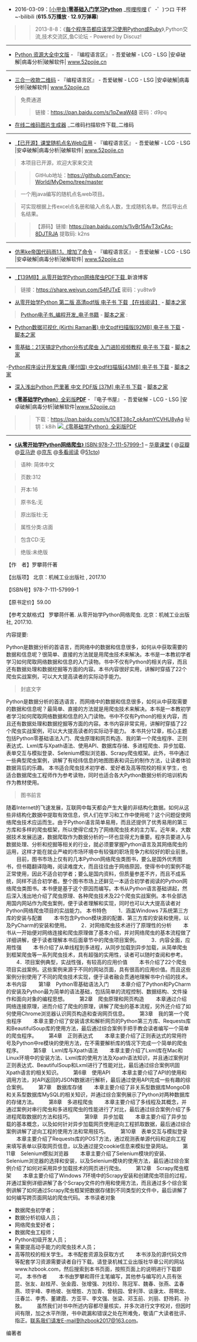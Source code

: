 - 2016-03-09：[[小甲鱼]**零基础入门学习Python**](https://www.bilibili.com/video/av4050443/?p=1) _[哔哩哔哩](https://www.bilibili.com/) (゜-゜)つロ 干杯~-bilibili (**615.5万播放 · 12.9万弹幕**) 

>> 2013-8-8：《[每个程序员都应该学习使用Python或Ruby](https://fishc.com.cn/thread-35584-1-1.html)》,Python交流,技术交流区,鱼C论坛 - Powered by Discuz!  

----------------------------------------------------------------------------------------------------------------

- [Python 资源大全中文版](https://www.52pojie.cn/thread-1081229-1-1.html) - 『编程语言区』 - 吾爱破解 - LCG - LSG |安卓破解|病毒分析|破解软件| www.52pojie.cn 

----------------------------------------------------------------------------------------------------------------

- [三合一收款二维码](https://www.52pojie.cn/thread-699943-1-3.html) - 『编程语言区』 - 吾爱破解 - LCG - LSG |安卓破解|病毒分析|破解软件|  www.52pojie.cn  

> 免费通道
>> 链接：https://pan.baidu.com/s/1qZwaW48 密码：d9pq

- [在线二维码图片生成器](http://topscan.com/) _二维码扫描软件下载_二维码 

----------------------------------------------------------------------------------------------------------------

- [【已开源】课堂随机点名Web应用](https://www.52pojie.cn/thread-1078583-1-3.html) - 『编程语言区』 - 吾爱破解 - LCG - LSG |安卓破解|病毒分析|破解软件| www.52pojie.cn  

> 本项目已开源，欢迎大家来交流

>> GitHub地址：https://github.com/Fancy-World/MyDemo/tree/master

> 一个用java编写的随机点名web项目。

> 可实现根据上传excel点名册和输入点名人数，生成随机名单。然后导出点名结果。

>> 【源码】链接: https://pan.baidu.com/s/1ivBr15AvT3xCAs-8DJTRJA 提取码: k2ns

----------------------------------------------------------------------------------------------------------------

- [仿黑ke帝国代码雨1.1，增加了命令](https://www.52pojie.cn/thread-901518-1-4.html) - 『编程语言区』 - 吾爱破解 - LCG - LSG |安卓破解|病毒分析|破解软件| www.52pojie.cn  

----------------------------------------------------------------------------------------------------------------

- [【139MB】从零开始学Python网络爬虫PDF下载](https://blog.sina.com.cn/s/blog_af19001e0102x466.html)_新浪博客

> 链接：https://share.weiyun.com/54PJTxE 密码：yu8tw9

- [从零开始学Python 第二版 高清pdf版 电子书 下载](https://www.jb51.net/books/601310.html) [【在线阅读】](https://taoste.github.io/Hello-World/Technical%20File(PDF)/《从零开始学Python网络爬虫》/《从零开始学+Python》第二版+v1.1.pdf) - [脚本之家](https://www.jb51.net/)

> [Python电子书_编程开发_电子书籍](https://www.jb51.net/books/list476_1.html) - [脚本之家](https://www.jb51.net/) :

- [Python数据可视化 (Kirthi Raman著) 中文pdf扫描版[92MB] 电子书 下载](https://www.jb51.net/books/644497.html) - [脚本之家](https://www.jb51.net/)

- [零基础：21天搞定Python分布式爬虫 入门进阶视频教程 电子书 下载](https://www.jb51.net/books/637117.html) - [脚本之家](https://www.jb51.net/)

-[Python程序设计开发宝典 (董付国) 中文pdf扫描版[43MB] 电子书 下载](https://www.jb51.net/books/643944.html) - [脚本之家](https://www.jb51.net/)

- [深入浅出Python 巴里著 中文 PDF版 [37M] 电子书 下载](https://www.jb51.net/books/67325.html) - [脚本之家](https://www.jb51.net/)

- [《**零基础学Python**》全彩版**PDF**](https://www.52pojie.cn/thread-1032896-1-1.html) - 『电子书屋』 - 吾爱破解 - LCG - LSG |安卓破解|病毒分析|破解软件|www.52pojie.cn

>>  下载：https://pan.baidu.com/s/1C8T38c7_okAsmYCVHU8yAg
>>  秘钥：k8ih
>  <a href="https://www.52pojie.cn/thread-1032896-1-1.html"><img src="https://attach.52pojie.cn/forum/201910/04/073403k33x1sozxus2msaz.jpg" alt="《零基础学Python》全彩版PDF"></a>
--------------------------------------------------------

- [《**从零开始学Python网络爬虫**》 ISBN:978-7-111-57999-1](http://www.hzcourse.com/web/refbook/detail/7515/208) – [华章课堂](http://www.hzcourse.com/)
( @[豆瓣](https://book.douban.com/subject/27180929/)   @[亚马逊](https://www.amazon.cn/dp/B076WLNRV1) @[京东](https://item.jd.com/12215717.html) @[多看阅读](https://www.duokan.com/book/172186) @[51cto](https://book.51cto.com/art/201712/560329.htm))

> 语种: 简体中文

> 页数:312

> 开本:16

> 原书名:无

> 原出版社:无

> 属性分类:店面

> 包含CD:无

> 绝版:未绝版

【作　者】罗攀蒋仟著

【出版项】 北京：机械工业出版社 , 2017.10

【ISBN号】978-7-111-57999-1

【原书定价】59.00

【参考文献格式】 罗攀蒋仟著. 从零开始学Python网络爬虫. 北京：机械工业出版社, 2017.10.

内容提要:

Python是数据分析的首语言，而网络中的数据和信息很多，如何从中获取需要的数据和信息呢？很简单、直接的方法就是用爬虫技术来解决。本书是一本教初学者学习如何爬取网络数据和信息的入门读物。书中不仅有Python的相关内容，而且还有数据处理和数据挖掘等方面的内容。本书内容很好实用，讲解时穿插了22个爬虫实战案例，可以大大提高读者的实际动手能力。

> 封底文字

Python是数据分析的首选语言，而网络中的数据和信息很多，如何从中获取需要的数据和信息呢？最简单、直接的方法就是用爬虫技术来解决。本书是一本教初学者学习如何爬取网络数据和信息的入门读物。书中不仅有Python的相关内容，而且还有数据处理和数据挖掘等方面的内容。本书内容非常实用，讲解时穿插了22个爬虫实战案例，可以大大提高读者的实际动手能力。
本书共分12章，核心主题包括Python零基础语法入门、爬虫原理和网页构造、我的第一个爬虫程序、正则表达式、Lxml库与Xpath语法、使用API、数据库存储、多进程爬虫、异步加载、表单交互与模拟登录、Selenium模拟浏览器、Scrapy爬虫框架。此外，书中通过一些典型爬虫案例，讲解了有经纬信息的地图图表和词云的制作方法，让读者体验数据背后的乐趣。
本书适合爬虫技术初学者、爱好者及高等院校的相关学生，也适合数据爬虫工程师作为参考读物，同时也适合各大Python数据分析的培训机构作为教材使用。

> 图书前言

随着Internet的飞速发展，互联网中每天都会产生大量的非结构化数据。如何从这些非结构化数据中提取有效信息，供人们在学习和工作中使用呢？这个问题促使网络爬虫技术应运而生。由于Python语言简单易用，而且还提供了优秀易用的第三方库和多样的爬虫框架，所以使得它成为了网络爬虫技术的主力军。近年来，大数据技术发展迅速，数据爬取作为数据分析的一环也显得尤为重要。程序员要进入与数据处理、分析和挖掘等相关的行业，就必须要掌握Python语言及其网络爬虫的运用，这样才能在就业严峻的市场环境中有较强的职场竞争力和较好的职业前景。
　　目前，图书市场上仅有的几本Python网络爬虫类图书，要么是国外优秀图书，但书籍翻译隐晦，阅读难度大，而且往往由于网络原因，使得书中的案例不能正常使用，因此不适合初学者；要么是国内资料，但质量参差不齐，而且不成系统，同样不适合初学者。整个图书市场上还鲜见一本适合初学者阅读的Python网络爬虫类图书。本书便是基于这个原因而编写。本书从Python语言基础讲起，然后深入浅出地介绍了爬虫原理、各种爬虫技术及22个爬虫实战案例。本书全部选用国内网站作为爬虫案例，便于读者理解和实现，同时也可以大大提高读者对Python网络爬虫项目的实战能力。
本书特色
　　1．涵盖Windows 7系统第三方库的安装与配置
　　本书包含Python模块源的配置、第三方库的安装和使用，以及PyCharm的安装和使用。
　　2．对网络爬虫技术进行了原理性的分析
　　本书从一开始便对网络连接和爬虫原理做了基本介绍，并对网络爬虫的基本流程做了详细讲解，便于读者理解本书后面章节中的爬虫项目案例。
　　3．内容全面，应用性强
　　本书介绍了从单线程到多进程，从同步加载到异步加载，从简单爬虫到框架爬虫等一系列爬虫技术，具有超强的实用性，读者可以随时查阅和参考。
　　4．项目案例典型，实战性强，有较高的应用价值
　　本书介绍了22个爬虫项目实战案例。这些案例来源于不同的网站页面，具有很高的应用价值。而且这些案例分别使用了不同的爬虫技术实现，便于读者融会贯通地理解书中介绍的技术。
本书内容
　　第1章　Python零基础语法入门
　　本章介绍了Python和PyCharm的安装及Python最为简单的语法基础，包括简单的流程控制、数据结构、文件操作和面向对象的编程思想。
　　第2章　爬虫原理和网页构造
　　本章通过介绍网络连接原理，进而介绍了爬虫的原理，讲解了爬虫的基本流程，另外还介绍了如何使用Chrome浏览器认识网页构造和查询网页信息。
　　第3章　我的第一个爬虫程序
　　本章主要介绍了安装请求和解析网页的Python第三方库、Requests库和BeautifulSoup库的使用方法，最后通过综合案例手把手教会读者编写一个简单的爬虫程序。
　　第4章　正则表达式
　　本章主要介绍了正则表达式的常用符号及Python中re模块的使用方法，在不需要解析库的情况下完成一个简单的爬虫程序。
　　第5章　Lxml库与Xpath语法
　　本章主要介绍了Lxml库在Mac和Linux环境中的安装方法、Lxml库的使用方法及Xpath语法知识，并且通过案例对正则表达式、BeautifulSoup和Lxml进行了性能对比，最后通过综合案例巩固Xpath语言的相关知识。
　　第6章　使用API
　　本章主要介绍了API的使用和调用方法，对API返回的JSON数据进行解析，最后通过使用API完成一些有趣的综合案例。
　　第7章　数据库存储
　　本章主要介绍了非关系型数据库MongoDB和关系型数据库MySQL的相关知识，并通过综合案例展示了Python对两种数据库的存储方法。
　　第8章　多进程爬虫
　　本章主要介绍了多线程及其概念，并通过案例对串行爬虫和多进程爬虫的性能进行了对比，最后通过综合案例介绍了多进程爬取数据的方法和技巧。
　　第9章　异步加载
　　本章主要介绍了异步加载的基本概念，以及如何针对异步加载网页使用逆向工程抓取数据，最后通过综合案例讲解了逆向工程的使用方法和常用技巧。
　　第10章　表单交互与模拟登录
　　本章主要介绍了Requests库的POST方法，通过观测表单源代码和逆向工程来填写表单以获取网页信息，以及通过提交cookie信息来模拟登录网站。
　　第11章　Selenium模拟浏览器
　　本章主要介绍了Selenium模块的安装、Selenium浏览器的选择和安装，以及Selenium模块的使用方法，最后通过综合案例介绍了如何对采用异步加载技术的网页进行爬虫。
　　第12章　Scrapy爬虫框架
　　本章主要介绍了Windows 7环境中的Scrapy安装和创建爬虫项目的过程，并通过案例详细讲解了各个Scrapy文件的作用和使用方法，而且通过多个综合案例讲解了如何通过Scrapy爬虫框架把数据存储到不同类型的文件中，最后讲解了如何编写跨页面网站的爬虫代码。
本书读者对象
* 数据爬虫初学者；
* 数据分析初级人员；
* 网络爬虫爱好者；
* 数据爬虫工程师；
* Python初级开发人员；
* 需要提高动手能力的爬虫技术人员；
* 高等院校的相关学生。
本书配套资源及获取方式
　　本书涉及的源代码文件等配套学习资源需要读者自行下载。请登录机械工业出版社华章公司的网站www.hzbook.com，然后搜索到本书页面，按照页面上的说明进行下载即可。
本书作者
　　本书由罗攀和蒋仟主笔编写，其他参与编写的人员有张昆、张友、赵桂芹、张金霞、张增强、刘桂珍、陈冠军、魏春、张燕、孟春燕、顼宇峰、李杨坡、张增胜、方加青、曾桃园、曾利萍、谈康太、蒋啊龙、汪春兰、李秀、董建霞、方亚平、李文强、张梁、邓玉前、刘丽、舒玲莉、孙敖。
　　虽然我们对书中所述内容都尽量核实，并多次进行文字校对，但因时间有限，加之水平所限，书中疏漏和错误之处在所难免，敬请广大读者批评、指正。联系我们请发E-mail到hzbook2017@163.com。

编著者
